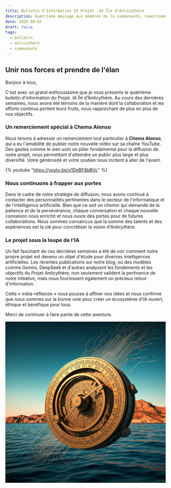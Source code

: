 ```yaml
---
title: Bulletin d'Information IV Projet .IA Île d'Anticythère
description: Quatrième message aux membres de la communauté, remerciements et prochaines étapes.
date: 2025-09-07
draft: false
tags:
  - bulletin
  - anticythère
  - communauté
---
```


## Unir nos forces et prendre de l'élan

Bonjour à tous,

C'est avec un grand enthousiasme que je vous présente le quatrième bulletin d'information du Projet .IA Île d'Anticythère. Au cours des dernières semaines, nous avons été témoins de la manière dont la collaboration et les efforts continus portent leurs fruits, nous rapprochant de plus en plus de nos objectifs.

### Un remerciement spécial à Chema Alonso

Nous tenons à adresser un remerciement tout particulier à **Chema Alonso**, qui a eu l'amabilité de publier notre nouvelle vidéo sur sa chaîne YouTube. Des gestes comme le sien sont un pilier fondamental pour la diffusion de notre projet, nous permettant d'atteindre un public plus large et plus diversifié. Votre générosité et votre soutien nous incitent à aller de l'avant.

{% youtube "https://youtu.be/x1DeBF8bBVc" %}

### Nous continuons à frapper aux portes

Dans le cadre de notre stratégie de diffusion, nous avons continué à contacter des personnalités pertinentes dans le secteur de l'informatique et de l'intelligence artificielle. Bien que ce soit un chemin qui demande de la patience et de la persévérance, chaque conversation et chaque nouvelle connexion nous enrichit et nous ouvre des portes pour de futures collaborations. Nous sommes convaincus que la somme des talents et des expériences est la clé pour concrétiser la vision d'Anticythère.

### Le projet sous la loupe de l'IA

Un fait fascinant de ces dernières semaines a été de voir comment notre propre projet est devenu un objet d'étude pour diverses intelligences artificielles. Les récentes publications sur notre blog, où des modèles comme Gemini, DeepSeek et d'autres analysent les fondements et les objectifs du Projet Anticythère, non seulement valident la pertinence de notre initiative, mais nous fournissent également un précieux retour d'information.

Cette « méta-réflexion » nous pousse à affiner nos idées et nous confirme que nous sommes sur la bonne voie pour créer un écosystème d'IA ouvert, éthique et bénéfique pour tous.

Merci de continuer à faire partie de cette aventure.

<a href="https://anticitera.deft.work">
  <img src="/img/AnticiteraIAoverSea.webp" alt="Une représentation du mécanisme d'Anticythère, traversé par de fins fils de circuits, flottant au-dessus de la mer au large de l'île d'Anticythère.">
</a>
